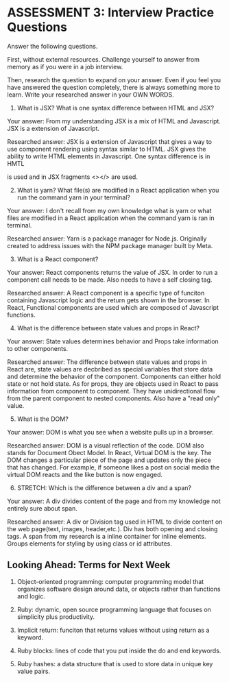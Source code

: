 # ASSESSMENT 3: Interview Practice Questions

Answer the following questions.

First, without external resources. Challenge yourself to answer from memory as if you were in a job interview.

Then, research the question to expand on your answer. Even if you feel you have answered the question completely, there is always something more to learn. Write your researched answer in your OWN WORDS.

1. What is JSX? What is one syntax difference between HTML and JSX?

Your answer: From my understanding JSX is a mix of HTML and Javascript. JSX is a extension of Javascript.

Researched answer: JSX is a extension of Javascript that gives a way to use component rendering using syntax similar to HTML. JSX gives the ability to write HTML elements in Javascript. One syntax difference is in HMTL <div></div> is used and in JSX fragments 
<></> are used.

2. What is yarn? What file(s) are modified in a React application when you run the command yarn in your terminal?

Your answer: I don't recall from my own knowledge what is yarn or what files are modified in a React application when the command yarn is ran in terminal.

Researched answer: Yarn is a package manager for Node.js. Originally created to address issues with the NPM package manager built by Meta.

3. What is a React component?

Your answer: React components returns the value of JSX. In order to run a component call needs to be made. Also needs to have a self closing tag.

Researched answer: A React component is a specific type of funciton containing Javascript logic and the return gets shown in the browser. In React, Functional components are used which are composed of Javascript functions.

4. What is the difference between state values and props in React?

Your answer: State values determines behavior and Props take information to other components.

Researched answer: The difference between state values and props in React are, state values are decbribed as special variables that store data and determine the behavior of the component. Components can either hold state or not hold state. As for props, they are objects used in React to pass information from component to component. They have unidirectional flow from the parent component to nested components. Also have a "read only" value.

5. What is the DOM?

Your answer: DOM is what you see when a website pulls up in a browser.

Researched answer: DOM is a visual reflection of the code. DOM also stands for Document Obect Model. In React, Virtual DOM is the key. The DOM changes a particular piece of the page and updates only the piece that has changed. For example, if someone likes a post on social media the virtual DOM reacts and the like button is now engaged.

6. STRETCH: Which is the difference between a div and a span?

Your answer: A div divides content of the page and from my knowledge not entirely sure about span.

Researched answer: A div or Division tag used in HTML to divide content on the web page(text, images, header,etc.). Div has both opening and closing tags. A span from my research is a inline container for inline elements. Groups elements for styling by using class or id attributes.

## Looking Ahead: Terms for Next Week

1. Object-oriented programming: computer programming model that organizes software design around data, or objects rather than functions and logic.

2. Ruby: dynamic, open source programming language that focuses on simplicity plus productivity.

3. Implicit return: funciton that returns values without using return as a keyword.

4. Ruby blocks: lines of code that you put inside the do and end keywords.

5. Ruby hashes: a data structure that is used to store data in unique key value pairs.
